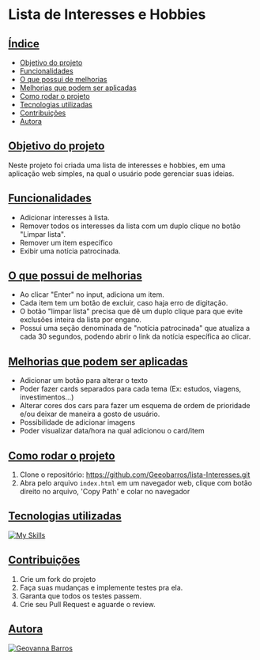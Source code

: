 # Lista de Interesses e Hobbies

## [Índice](#indice)

* [Objetivo do projeto](#objetivo-do-projeto)
* [Funcionalidades](#funcionalidades)
* [O que possui de melhorias](#o-que-possui-de-melhorias)
* [Melhorias que podem ser aplicadas](#melhorias-que-podem-ser-aplicadas)
* [Como rodar o projeto](#como-rodar-o-projeto)
* [Tecnologias utilizadas](#tecnologias-utilizadas)
* [Contribuições](#contribuicoes)
* [Autora](#autora)


## [Objetivo do projeto](objetivo-do-projeto)

Neste projeto foi criada uma lista de interesses e hobbies, em uma aplicação web simples, na qual o usuário pode gerenciar suas ideias.

## [Funcionalidades](funcionalidades)

- Adicionar interesses à lista.
- Remover todos os interesses da lista com um duplo clique no botão "Limpar lista".
- Remover um item específico
- Exibir uma notícia patrocinada.

## [O que possui de melhorias](o-que-possui-de-melhorias)
* Ao clicar "Enter" no input, adiciona um item.
* Cada item tem um botão de excluir, caso haja erro de digitação.
* O botão "limpar lista" precisa que dê um duplo clique para que evite exclusões inteira da lista por engano.
* Possui uma seção denominada de "notícia patrocinada" que atualiza a cada 30 segundos, podendo abrir o link da notícia específica ao clicar.


## [Melhorias que podem ser aplicadas](melhorias-que-podem-ser-aplicadas)
* Adicionar um botão para alterar o texto
* Poder fazer cards separados para cada tema (Ex: estudos, viagens, investimentos...)
* Alterar cores dos cars para fazer um esquema de ordem de prioridade e/ou deixar de maneira a gosto de usuário.
* Possibilidade de adicionar imagens
* Poder visualizar data/hora na qual adicionou o card/item

## [Como rodar o projeto](como-rodar-o-projeto)
1. Clone o repositório: https://github.com/Geeobarros/lista-Interesses.git
2. Abra pelo arquivo `index.html` em um navegador web, clique com botão direito no arquivo, 'Copy Path' e colar no navegador

## [Tecnologias utilizadas](tecnologias-utilizadas)

[![My Skills](https://skillicons.dev/icons?i=js,html,css)](https://skillicons.dev)

## [Contribuições](contribuicoes)

1. Crie um fork do projeto
2. Faça suas mudanças e implemente testes pra ela.
3. Garanta que todos os testes passem.
4. Crie seu Pull Request e aguarde o review.

## [Autora](autora)

[![Geovanna Barros](https://skillicons.dev/icons?i=linkedin)](https://www.linkedin.com/in/geovanna-barros-601032175/)
